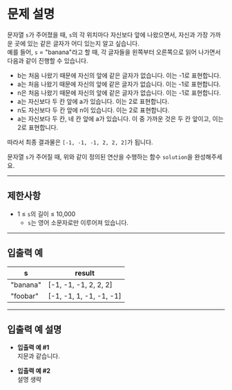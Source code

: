 # 문제 설명

문자열 `s`가 주어졌을 때, `s`의 각 위치마다 자신보다 앞에 나왔으면서, 자신과 가장 가까운 곳에 있는 같은 글자가 어디 있는지 알고 싶습니다.  
예를 들어, `s` = "banana"라고 할 때, 각 글자들을 왼쪽부터 오른쪽으로 읽어 나가면서 다음과 같이 진행할 수 있습니다.

- b는 처음 나왔기 때문에 자신의 앞에 같은 글자가 없습니다. 이는 -1로 표현합니다.
- a는 처음 나왔기 때문에 자신의 앞에 같은 글자가 없습니다. 이는 -1로 표현합니다.
- n은 처음 나왔기 때문에 자신의 앞에 같은 글자가 없습니다. 이는 -1로 표현합니다.
- a는 자신보다 두 칸 앞에 a가 있습니다. 이는 2로 표현합니다.
- n도 자신보다 두 칸 앞에 n이 있습니다. 이는 2로 표현합니다.
- a는 자신보다 두 칸, 네 칸 앞에 a가 있습니다. 이 중 가까운 것은 두 칸 앞이고, 이는 2로 표현합니다.

따라서 최종 결과물은 `[-1, -1, -1, 2, 2, 2]`가 됩니다.

문자열 `s`가 주어질 때, 위와 같이 정의된 연산을 수행하는 함수 `solution`을 완성해주세요.

---

## 제한사항

- 1 ≤ `s`의 길이 ≤ 10,000
  - `s`는 영어 소문자로만 이루어져 있습니다.

---

## 입출력 예

| s        | result             |
|----------|---------------------|
| "banana" | [-1, -1, -1, 2, 2, 2] |
| "foobar" | [-1, -1, 1, -1, -1, -1] |

---

## 입출력 예 설명

- **입출력 예 #1**  
  지문과 같습니다.

- **입출력 예 #2**  
  설명 생략
